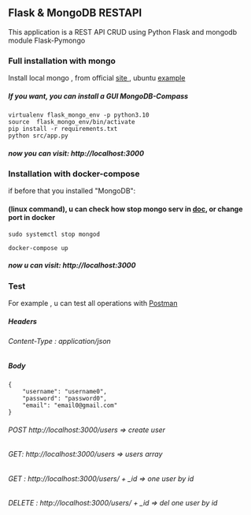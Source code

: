 ## Flask & MongoDB RESTAPI

This application is a REST API CRUD using Python Flask and mongodb module Flask-Pymongo

### Full installation with mongo
Install local mongo , from  official <a href="https://www.mongodb.com/docs/manual/administration/install-community/"> site </a>, ubuntu <a href="https://www.mongodb.com/docs/manual/tutorial/install-mongodb-on-ubuntu/#considerations ">example</a>

##### If you want, you can install a GUI MongoDB-Compass
```
virtualenv flask_mongo_env -p python3.10
source  flask_mongo_env/bin/activate
pip install -r requirements.txt
python src/app.py
```
##### now you can visit: http://localhost:3000


### Installation with docker-compose 

if before that you installed "MongoDB":

#### (linux command), u can check how stop mongo serv in <a href="https://www.mongodb.com/docs/manual/">doc</a>, or change port in docker

```
sudo systemctl stop mongod
```


```
docker-compose up
```

##### now u can visit: http://localhost:3000


### Test

For example , u can test all operations with <a href="https://www.postman.com/downloads/"> Postman </a>
##### Headers
###### Content-Type : application/json
##### Body
```
{
    "username": "username0",
    "password": "password0",
    "email": "email0@gmail.com"
}
```
###### POST http://localhost:3000/users => create user
###### GET: http://localhost:3000/users => users array
###### GET : http://localhost:3000/users/ + _id => one user by id
###### DELETE : http://localhost:3000/users/ + _id => del one user by id
